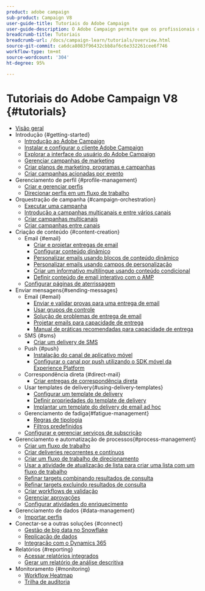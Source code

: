 ```yaml
---
product: adobe campaign
sub-product: Campaign V8
user-guide-title: Tutoriais do Adobe Campaign
user-guide-description: O Adobe Campaign permite que os profissionais de marketing criem experiências para clientes entre canais, além de fornecer um ambiente para a organização visual de campanhas, o gerenciamento de interações em tempo real e a execução entre canais.
breadcrumb-title: Tutoriais
breadcrumb-url: /docs/campaign-learn/tutorials/overview.html
source-git-commit: ca6dca8083f96432cbb8af6c6e332261cee6f746
workflow-type: tm+mt
source-wordcount: '304'
ht-degree: 95%

---
```



# Tutoriais do Adobe Campaign V8 {#tutorials}

+ [Visão geral](/help/overview.md)
+ Introdução {#getting-started}
   + [Introdução ao Adobe Campaign](/help/getting-started/introduction-to-adobe-campaign.md)
   + [Instalar e configurar o cliente Adobe Campaign](/help/getting-started/install-and-setup-the-adobe-campaign-client.md)
   + [Explorar a interface do usuário do Adobe Campaign](/help/getting-started/explore-the-adobe-campaign-user-interface.md)
   + [Gerenciar campanhas de marketing](/help/getting-started/manage-marketing-campaigns.md)
   + [Criar planos de marketing, programas e campanhas](/help/getting-started/create-a-marketing-plan-programs-and-campaigns.md)
   + [Criar campanhas acionadas por evento](/help/getting-started/create-event-triggered-campaigns.md)
+ Gerenciamento de perfil {#profile-management}
   + [Criar e gerenciar perfis](/help/profile-management/create-and-manage-profiles.md)
   + [Direcionar perfis em um fluxo de trabalho](/help/profile-management/target-profiles-in-a-workflow.md)
+ Orquestração de campanha {#campaign-orchestration}
   + [Executar uma campanha](/help/orchestrate-campaigns/execute-a-campaign.md)
   + [Introdução a campanhas multicanais e entre vários canais](/help/orchestrate-campaigns/introduction-to-cross-and-multi-channel-campaigns.md)
   + [Criar campanhas multicanais](/help/orchestrate-campaigns/multi-channel-campaigns.md)
   + [Criar campanhas entre canais](/help/orchestrate-campaigns/cross-channel-campaigns.md)
+ Criação de conteúdo {#content-creation}
   + Email {#email}
      + [Criar e projetar entregas de email](/help/content-creation/create-and-design-email-deliveries.md)
      + [Configurar conteúdo dinâmico](/help/content-creation/configure-dynamic-content.md)
      + [Personalizar emails usando blocos de conteúdo dinâmico](/help/content-creation/personalize-using-dynamic-content-blocks.md)
      + [Personalizar emails usando campos de personalização](/help/content-creation/personalize-emails-using-personalization-fields.md)
      + [Criar um informativo multilíngue usando conteúdo condicional](/help/content-creation/create-a-multilingual-newsletter-using-conditional-content.md)
      + [Definir conteúdo de email interativo com o AMP](/help/content-creation/design-interactive-email-content-with-amp.md)
   + [Configurar páginas de aterrissagem](/help/content-creation/configure-landingpages.md)
+ Enviar mensagens{#sending-messages}
   + Email {#email}
      + [Enviar e validar provas para uma entrega de email ](/help/send-messages/email/send-and-validate-proofs.md)
      + [Usar grupos de controle](/help/send-messages/email/use-control-groups.md)
      + [Solução de problemas de entrega de email](/help/send-messages/email/troubleshoot-email-delivery-issues.md)
      + [Projetar emails para capacidade de entrega](/help/send-messages/email/design-emails-for-deliverability.md)
      + [Manual de práticas recomendadas para capacidade de entrega](https://experienceleague.adobe.com/docs/deliverability-learn/deliverability-best-practice-guide/introduction.html?lang=pt-BR)
   + SMS {#sms}
      + [Criar um delivery de SMS](/help/send-messages/mobile/create-a-sms-delivery.md)
   + Push {#push}
      + [Instalação do canal de aplicativo móvel](/help/send-messages/mobile/install-the-mobile-app.md)
      + [Configurar o canal por push utilizando o SDK móvel da Experience Platform](/help/send-messages/mobile/configure-push-using-aep-mobile-sdk.md)
   + Correspondência direta {#direct-mail}
      + [Criar entregas de correspondência direta](/help/send-messages/direct-mail/create-direct-mail-deliveries.md)
   + Usar templates de delivery{#using-delivery-templates}
      + [Configurar um template de delivery](/help/send-messages/use-delivery-templates/configure-a-delivery-template.md)
      + [Definir propriedades do template de delivery](/help/send-messages/use-delivery-templates/set-delivery-template-properties.md)
      + [Implantar um template do delivery de email ad hoc](/help/send-messages/use-delivery-templates/deploy-ad-hoc-email-delivery-template.md)
   + Gerenciamento de fadiga{#fatigue-management}
      + [Regras de tipologia](/help/send-messages/fatigue-management/typology-rules-for-fatigue-management.md)
      + [Filtros predefinidos](/help/send-messages/fatigue-management/fatigue-management-using-filters.md)
   + [Configurar e gerenciar serviços de subscrição](/help/send-messages/configure-and-manage-subscription-services.md)
+ Gerenciamento e automatização de processos{#process-management}
   + [Criar um fluxo de trabalho](/help/process-management/create-a-workflow.md)
   + [Criar deliveries recorrentes e contínuos](/help/process-management/recurring-deliveries.md)
   + [Criar um fluxo de trabalho de direcionamento](/help/process-management/create-a-targeting-workflow.md)
   + [Usar a atividade de atualização de lista para criar uma lista com um fluxo de trabalho](/help/process-management/use-the-update-list-activity.md)
   + [Refinar targets combinando resultados de consulta](/help/process-management/refine-targets-by-combining-query-results.md)
   + [Refinar targets excluindo resultados de consulta](/help/process-management/refine-targets-by-excluding-query-results.md)
   + [Criar workflows de validação](/help/process-management/create-validation-workflows.md)
   + [Gerenciar aprovações](/help/process-management/manage-approvals.md)
   + [Configurar atividades do enriquecimento](/help/process-management/enrichment-activity.md)
+ Gerenciamento de dados {#data-management}
   + [Importar perfis](/help/data-management/import-profiles.md)
+ Conectar-se a outras soluções {#connect}
   + [Gestão de big data no Snowflake](/help/connect/big-data-segmentation-on-snowflake.md)
   + [Replicação de dados](/help/data-management/data-replication.md)
   + [Integração com o Dynamics 365](/help/connect/dynamics365-integration.md)
+ Relatórios {#reporting}
   + [Acessar relatórios integrados](/help/reporting/access-built-in-reports.md)
   + [Gerar um relatório de análise descritiva](/help/reporting/generate-a-descriptive-analysis-report.md)
+ Monitoramento {#monitoring}
   + [Workflow Heatmap](/help/monitoring/workflow-heatmap.md)
   + [Trilha de auditoria](/help/monitoring/audit-trail.md)

